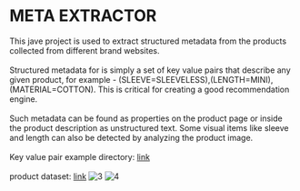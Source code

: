 # META EXTRACTOR
This jave project is used to extract structured metadata from the
products collected from different brand websites. 
</br>
</br>
Structured metadata for is simply a set of
key value pairs that describe any given product, 
for example - (SLEEVE=SLEEVELESS),(LENGTH=MINI), (MATERIAL=COTTON). This is critical for creating a good recommendation
engine.
</br>
</br>
Such metadata can be found as properties on the product page or inside the product description
as unstructured text. Some visual items like sleeve and length can also be detected by
analyzing the product image.
</br>
</br>
Key value pair example directory:
[link](https://docs.google.com/spreadsheets/d/1-nFaJ-zxY2_ox7axwtLQe1lyvTXu6bgAHiZjNnyWSPM/edit#gid=897781420)
</br>
</br>
product dataset:
[link](https://docs.google.com/spreadsheets/d/1UewSOTEES09djIMg1EyEh8oGS5koM7xkJjHMmcoxpQw/edit#gid=1195302798)
![3](https://user-images.githubusercontent.com/75473780/154557713-47dab7ca-abfa-48ca-8136-0d8a4bef6a1c.png)
![4](https://user-images.githubusercontent.com/75473780/154557738-c44a8057-be87-47ff-bca2-74fffdcd454d.png)
